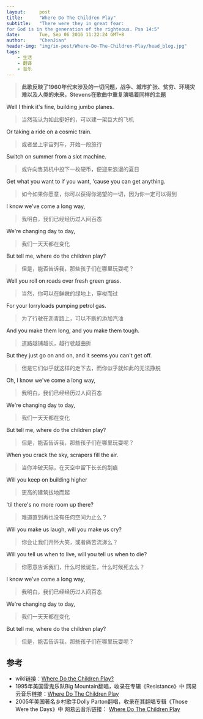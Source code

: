```yaml
---
layout:     post
title:      "Where Do The Children Play"
subtitle:   "There were they in great fear:
for God is in the generation of the righteous. Psa 14:5"
date:       Tue, Sep 06 2016 11:22:24 GMT+8
author:     "ChenJian"
header-img: "img/in-post/Where-Do-The-Children-Play/head_blog.jpg"
tags:
    - 生活
    - 翻译
    - 音乐
---
```


> **此歌反映了1960年代末涉及的一切问题，战争、城市扩张、贫穷、环境灾难以及人类的未来，Stevens在歌曲中重复演唱着同样的主题**

Well I think it's fine, building jumbo planes.

> 当然我认为如此挺好的，可以建一架巨大的飞机

Or taking a ride on a cosmic train.

> 或者坐上宇宙列车，开始一段旅行

Switch on summer from a slot machine.

> 或许向售货机中投下一枚硬币，便迎来浪漫的夏日

Get what you want to if you want, 'cause you can get anything.

> 如今如果你愿意，你可以获得你渴望的一切，因为你一定可以得到

I know we've come a long way,

> 我明白，我们已经经历过人间百态

We're changing day to day,

> 我们一天天都在变化

But tell me, where do the children play?

> 但是，能否告诉我，那些孩子们在哪里玩耍呢？

Well you roll on roads over fresh green grass.

> 当然，你可以在鲜嫩的绿地上，穿梭而过

For your lorryloads pumping petrol gas.

> 为了行驶在沥青路上，可以不断的添加汽油

And you make them long, and you make them tough.

> 道路越铺越长，越行驶越曲折

But they just go on and on, and it seems you can't get off.

> 但是它们似乎就这样的走下去，而你似乎就如此的无法挣脱

Oh, I know we've come a long way,

> 我明白，我们已经经历过人间百态

We're changing day to day,

> 我们一天天都在变化

But tell me, where do the children play?

> 但是，能否告诉我，那些孩子们在哪里玩耍呢？

When you crack the sky, scrapers fill the air.

> 当你冲破天际，在天空中留下长长的刮痕

Will you keep on building higher

> 更高的建筑拔地而起

'til there's no more room up there?

> 难道直到再也没有任何空间为止么？

Will you make us laugh, will you make us cry?

> 你会让我们开怀大笑，或者痛苦流涕么？

Will you tell us when to live, will you tell us when to die?

> 你愿意告诉我们，什么时候诞生，什么时候死去么？

I know we've come a long way,

> 我明白，我们已经经历过人间百态

We're changing day to day,

> 我们一天天都在变化

But tell me, where do the children play?

> 但是，能否告诉我，那些孩子们在哪里玩耍呢？

## 参考

* wiki链接：[Where Do the Children Play?](https://en.wikipedia.org/wiki/Where_Do_the_Children_Play%3F)
* 1995年美国雷鬼乐队Big Mountain翻唱，收录在专辑《Resistance》中
网易云音乐链接：[Where Do The Children Play](http://music.163.com/#/song?id=16780448)
* 2005年美国著名乡村歌手Dolly Parton翻唱，收录在其翻唱专辑《Those Were the Days》中
网易云音乐链接： [Where Do The Children Play](http://music.163.com/#/song?id=17406095)
